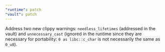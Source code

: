 ```yaml
---
"runtime": patch
"vault": patch
---
```


Address two new clippy warnings: `needless_lifetimes` (addressed in the vault)
and `unnecessary_cast` (ignored in the runtime since they are necessary for
portability: `0 as libc::c_char` is not necessarily the same as `0_u8`).
